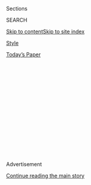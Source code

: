 <div id="app">

<div>

<div>

<div>

<div class="NYTAppHideMasthead css-1q2w90k e1suatyy0">

<div class="section css-ui9rw0 e1suatyy2">

<div class="css-eph4ug er09x8g0">

<div class="css-6n7j50">

</div>

<span class="css-1dv1kvn">Sections</span>

<div class="css-10488qs">

<span class="css-1dv1kvn">SEARCH</span>

</div>

[Skip to content](#site-content)[Skip to site
index](#site-index)

</div>

<div id="masthead-section-label" class="css-1wr3we4 eaxe0e00">

[Style](https://www.nytimes.com/section/style)

</div>

<div class="css-10698na e1huz5gh0">

</div>

</div>

<div id="masthead-bar-one" class="section hasLinks css-15hmgas e1csuq9d3">

<div class="css-uqyvli e1csuq9d0">

</div>

<div class="css-1uqjmks e1csuq9d1">

</div>

<div class="css-9e9ivx">

[](https://myaccount.nytimes.com/auth/login?response_type=cookie&client_id=vi)

</div>

<div class="css-1bvtpon e1csuq9d2">

[Today’s
Paper](https://www.nytimes.com/section/todayspaper)

</div>

</div>

</div>

</div>

<div data-aria-hidden="false">

<div id="site-content" data-role="main">

<div>

<div class="css-1aor85t" style="opacity:0.000000001;z-index:-1;visibility:hidden">

<div class="css-1hqnpie">

<div class="css-epjblv">

<span class="css-17xtcya">[Style](/section/style)</span><span class="css-x15j1o">|</span><span class="css-fwqvlz">What
Do Gen Z Shoppers Want? A Cute, Cheap Outfit That Looks Great on
Instagram</span>

</div>

<div class="css-k008qs">

<div class="css-1iwv8en">

<span class="css-18z7m18"></span>

<div>

</div>

</div>

<span class="css-1n6z4y">https://nyti.ms/38LhsB0</span>

<div class="css-1705lsu">

<div class="css-4xjgmj">

<div class="css-4skfbu" data-role="toolbar" data-aria-label="Social Media Share buttons, Save button, and Comments Panel with current comment count" data-testid="share-tools">

  - 
  - 
  - 
  - 
    
    <div class="css-6n7j50">
    
    </div>

  - 
  - 

</div>

</div>

</div>

</div>

</div>

</div>

<div id="NYT_TOP_BANNER_REGION" class="css-13pd83m">

</div>

<div id="top-wrapper" class="css-1sy8kpn">

<div id="top-slug" class="css-l9onyx">

Advertisement

</div>

[Continue reading the main
story](#after-top)

<div class="ad top-wrapper" style="text-align:center;height:100%;display:block;min-height:250px">

<div id="top" class="place-ad" data-position="top" data-size-key="top">

</div>

</div>

<div id="after-top">

</div>

</div>

<div>

<div id="sponsor-wrapper" class="css-1hyfx7x">

<div id="sponsor-slug" class="css-19vbshk">

Supported by

</div>

[Continue reading the main
story](#after-sponsor)

<div id="sponsor" class="ad sponsor-wrapper" style="text-align:center;height:100%;display:block">

</div>

<div id="after-sponsor">

</div>

</div>

<div class="css-186x18t">

</div>

<div class="css-1vkm6nb ehdk2mb0">

# What Do Gen Z Shoppers Want? A Cute, Cheap Outfit That Looks Great on Instagram

</div>

Three young women shoppers in three countries talk about what they buy,
where they buy it and why.

<div class="css-79elbk" data-testid="photoviewer-wrapper">

<div class="css-z3e15g" data-testid="photoviewer-wrapper-hidden">

</div>

<div class="css-1a48zt4 ehw59r15" data-testid="photoviewer-children">

![<span class="css-16f3y1r e13ogyst0" data-aria-hidden="true">University
student Nicole Lambert, 20, and her best friend Helena Marshall take
selfies prior to going out for the evening in Sydney,
Australia.</span><span class="css-cnj6d5 e1z0qqy90" itemprop="copyrightHolder"><span class="css-1ly73wi e1tej78p0">Credit...</span><span><span>Lisa
Maree Williams for The New York
Times</span></span></span>](https://static01.nyt.com/images/2019/12/17/fashion/17SaturdayNightGirls-top/merlin_162314289_be6d76eb-87d8-40b2-bebb-aff92b5d168d-articleLarge.jpg?quality=75&auto=webp&disable=upscale)

</div>

</div>

<div class="css-18e8msd">

<div class="css-vp77d3 epjyd6m0">

<div class="css-1baulvz">

By [<span class="css-1baulvz" itemprop="name">Elizabeth
Paton</span>](https://www.nytimes.com/by/elizabeth-paton),
[<span class="css-1baulvz" itemprop="name">Taylor
Lorenz</span>](https://www.nytimes.com/by/taylor-lorenz) and
[<span class="css-1baulvz last-byline" itemprop="name">Isabella
Kwai</span>](https://www.nytimes.com/by/isabella-kwai)

</div>

</div>

  - 
    
    <div class="css-ld3wwf e16638kd2">
    
    Published Dec. 17, 2019Updated Dec. 26,
    2019
    
    </div>

  - 
    
    <div class="css-4xjgmj">
    
    <div class="css-pvvomx" data-role="toolbar" data-aria-label="Social Media Share buttons, Save button, and Comments Panel with current comment count" data-testid="share-tools">
    
      - 
      - 
      - 
      - 
        
        <div class="css-6n7j50">
        
        </div>
    
      - 
      - 
    
    </div>
    
    </div>

</div>

</div>

<div class="section meteredContent css-1r7ky0e" name="articleBody" itemprop="articleBody">

<div class="css-1fanzo5 StoryBodyCompanionColumn">

<div class="css-53u6y8">

For every [Greta
Thunberg](https://www.nytimes.com/2019/09/18/climate/greta-thunberg.html)
and school-skipping climate change protester, there is another member of
[Generation
Z](https://www.nytimes.com/2019/03/28/us/gen-z-in-their-words.html)
buying inexpensive clothes on a smartphone.

Their purchasing choices — fueled by [influencer
culture](https://www.nytimes.com/2019/07/16/technology/vidcon-social-media-influencers.html)
and catered to by a new wave of ultra-fast-fashion retailers such as
[Fashion
Nova](https://www.nytimes.com/2019/12/16/business/fashion-nova-underpaid-workers.html),
Pretty Little Thing and Missguided (responsible for a [£1 bikini that
sold out in
Britain](https://www.theguardian.com/fashion/2019/jun/22/one-pound-bikini-missguided-fast-fashion-leaves-high-street-behind))
— are as much about how an outfit will look on social media as in the
real world.

Three Gen Z shoppers in America, Australia and Britain invited us into
their homes to talk about what they buy, and why. All of them work after
school or save money to pay for their own purchases.

</div>

</div>

<div class="css-79elbk" data-testid="photoviewer-wrapper">

<div class="css-z3e15g" data-testid="photoviewer-wrapper-hidden">

</div>

<div class="css-1a48zt4 ehw59r15" data-testid="photoviewer-children">

![<span class="css-16f3y1r e13ogyst0" data-aria-hidden="true">Mia
Grantham, a high school student from Wilmslow, England, gets ready to go
out one Saturday night. “I wouldn’t really want someone seeing me in a
dress more than once,” she
says.</span><span class="css-cnj6d5 e1z0qqy90" itemprop="copyrightHolder"><span class="css-1ly73wi e1tej78p0">Credit...</span><span>Rosie
Matheson for The New York
Times</span></span>](https://static01.nyt.com/images/2019/12/17/fashion/17SaturdayNightGirls-mia-1/17SaturdayNightGirls-mia-1-articleLarge.jpg?quality=75&auto=webp&disable=upscale)

</div>

</div>

<div class="css-1fanzo5 StoryBodyCompanionColumn">

<div class="css-53u6y8">

## ‘I Browse Every Single Day’

<div class="css-1wlr991">

<div class="css-18e8msd">

<div class="css-2ja7y1 epjyd6m0">

<div class="css-hus3qt ey68jwv0" data-aria-hidden="true">

[![Elizabeth
Paton](https://static01.nyt.com/images/2019/12/05/reader-center/author-elizabeth-paton/author-elizabeth-paton-thumbLarge.png
"Elizabeth Paton")](https://www.nytimes.com/by/elizabeth-paton)

</div>

<div class="css-1baulvz">

Interview by
[<span class="css-1baulvz last-byline" itemprop="name">Elizabeth
Paton</span>](https://www.nytimes.com/by/elizabeth-paton)

</div>

</div>

</div>

</div>

Mia Grantham is a 16-year-old British high school student studying for
her A-levels. She lives with her father and her younger sister, Annie,
in Wilmslow, England, a town outside Manchester. Her bedroom is small
but immaculately kept, with a bulb-lit dressing table and a pillow
shaped like a speech bubble reading “You’ve Got This” on her bed.

</div>

</div>

<div class="css-1fanzo5 StoryBodyCompanionColumn">

<div class="css-53u6y8">

Mia’s interest in clothes ramped up about 18 months ago, when she
started getting an allowance and attracting followers on her social
media accounts. She has more than 1,500 followers on Instagram, gets
around 500 views per story on Snapchat and spends three hours per day on
her iPhone XR (about five hours on weekends and during vacation).

Her favorite going-out look is a red dress. She owns 14 of them.

**How often do you shop?**

I browse every single day — at least once — on the Pretty Little Thing
phone app. It’s my favorite, and I don’t look anywhere else, except if I
see something on an Instagram influencer I like. My current favorite is
Molly-Mae Hague, a star from the 2019 series of “[Love
Island.”](https://www.nytimes.com/2018/07/26/opinion/sunday/love-island-sex-britain.html)
She recently created an exclusive clothing range for PLT, which makes me
like the brand even more. Normally I look at shopping apps at the end of
the day before bed for about 10 to 15 minutes. But if there is an event
coming up that I want a new outfit for, then I could browse for more
than an hour. I don’t really go to bricks-and-mortar stores. If I do, I
go to Primark. Sometimes
[H\&M](https://www.nytimes.com/2018/03/27/business/hm-clothes-stock-sales.html).
Maybe once a month, probably less.

**What kind of an event needs a new look?**

It could literally just be a meal. Or a house party, or a friend’s
birthday. It could also be school, where we have a dress code but not a
uniform.

**Why is Pretty Little Thing your favorite fashion brand?**

I pay £8.99 as part of a yearly subscription, which gives me unlimited
next-day delivery on anything I buy. I know all the delivery people
really well now — they always know when I have plans on a Friday or
Saturday night. I don’t buy from places like Boohoo.com or Missguided as
I’d have to pay for delivery, which would be a waste of money. I buy
something at least once a week, and my basket value can be anywhere from
£5.99 up. Once it was £230. Last week I bought 11 items and sent back
three. Seventy percent of the time I send some ordered items back.

</div>

</div>

<div class="css-1fanzo5 StoryBodyCompanionColumn">

<div class="css-53u6y8">

**How many pieces of clothing do you think you’ve bought in 2019?**

Eighty? One hundred? Those are pieces I’ve
kept.

</div>

</div>

<div class="css-79elbk" data-testid="photoviewer-wrapper">

<div class="css-z3e15g" data-testid="photoviewer-wrapper-hidden">

</div>

<div class="css-1a48zt4 ehw59r15" data-testid="photoviewer-children">

<div class="css-1xdhyk6 erfvjey0">

<span class="css-1ly73wi e1tej78p0">Image</span>

<div class="css-zjzyr8">

<div data-testid="lazyimage-container" style="height:311.26666666666665px">

</div>

</div>

</div>

<span class="css-16f3y1r e13ogyst0" data-aria-hidden="true">Pretty
Little Thing is Mia’s favorite shopping app; she says she looks at it
every single
day.</span><span class="css-cnj6d5 e1z0qqy90" itemprop="copyrightHolder"><span class="css-1ly73wi e1tej78p0">Credit...</span><span>Rosie
Matheson for The New York Times</span></span>

</div>

</div>

<div class="css-1fanzo5 StoryBodyCompanionColumn">

<div class="css-53u6y8">

**What is your favorite piece that you’ve bought, and how many times
have you worn it?**

The ones I probably wear the most are gray leggings that cost £2.50. For
going out, I bought a silky red dress with a cutout for a house party.
It cost £12.50 from the PLT Shape collection, which is for people like
me who have an hourglass figure. I’ve worn it out three times, which is
a lot for me. Normally I just wear a dress once.

**Why only once?**

Because I’ll normally be in photos when I’m wearing it that are then
posted on social media. I wouldn’t really want someone seeing me in a
dress more than once. People might think I didn’t have style if I wore
the same thing over and over. Style is about changing for whatever the
situation you are in and for different events.

**When do clothes become old for you?**

Well, things like leggings that you just wear in private around the
house you can keep for years. Dresses, when you’ve worn them: twice.

**Is price important?**

Of course. If I’m only going to wear something once or twice, I’m going
to want to buy the cheapest possible.

</div>

</div>

<div class="css-1fanzo5 StoryBodyCompanionColumn">

<div class="css-53u6y8">

**What else do you look for?**

Social media is a big consideration. I’m on Snapchat and Instagram, and
occasionally Facebook. I take selfies for social media every single time
I go out, first in my bedroom and post them online, and then always with
friends or my boyfriend, Will, when I’m at the party. More people will
see an outfit online than they probably will in real life. I’m on
Snapchat the most because of its messenger function, then Instagram,
where I have both a public and a private account and spend an hour per
day.

For IRL, if I see an item I like, normally I’ll [search for it on
Depop](https://www.nytimes.com/2019/07/09/style/internet-girl-depop.html)
before I buy it so I can see what a real person rather than a model
looks like in it. People buy and sell fashion so quickly, I can usually
find even the newest things on there. Most of my friends do that too.

</div>

</div>

<div class="css-79elbk" data-testid="photoviewer-wrapper">

<div class="css-z3e15g" data-testid="photoviewer-wrapper-hidden">

</div>

<div class="css-1a48zt4 ehw59r15" data-testid="photoviewer-children">

<div class="css-1xdhyk6 erfvjey0">

<span class="css-1ly73wi e1tej78p0">Image</span>

<div class="css-zjzyr8">

<div data-testid="lazyimage-container" style="height:580px">

</div>

</div>

</div>

<span class="css-16f3y1r e13ogyst0" data-aria-hidden="true">Mia snaps a
selfie while dressing: “I take selfies for social media every single
time I go out,” she says, “first in my bedroom and post them online, and
then always with friends or my
boyfriend.”</span><span class="css-cnj6d5 e1z0qqy90" itemprop="copyrightHolder"><span class="css-1ly73wi e1tej78p0">Credit...</span><span>Rosie
Matheson for The New York Times</span></span>

</div>

</div>

<div class="css-1fanzo5 StoryBodyCompanionColumn">

<div class="css-53u6y8">

**What constitutes a more special purchase for you?**

An Oh Polly\! dress. I buy them for about £20 from Depop, though new
they cost about £40 to £60. Those dresses I keep — I have three of them.
Teenagers don’t mind buying secondhand clothes like some older people
do: You can get good looks at a cheaper price, or directly swap one
dress for another online. I tend to sell lots of the clothes I don’t
want in big batches on Depop. It gives me the money to buy new things. I
also sometimes take big bags to consignment stores in town, where they
give you a bit of money for your clothes depending on how much you bring
in.

**Do you ever think about where those clothes go once you’ve given or
thrown them away?**

No.

**Do you ever look at where your clothes are made?**

Yes. I’ve noticed quite a few are made in England, which shocked me. I
thought they’d all be made in countries like China, India and
Bangladesh. Also, we have been learning a bit in Sociology about how our
clothes are made and the working conditions for people who make them. In
some countries I know they don’t get very good wages. It’s part of
globalization. I wouldn’t talk about it with my friends casually, but we
do talk about it in the classroom.

</div>

</div>

<div class="css-1fanzo5 StoryBodyCompanionColumn">

<div class="css-53u6y8">

**What do you think of sustainable fashion?**

It came on my radar three months ago, I’d say. I am hearing more and
more about it because a lot of brands are now bringing out sustainable
fashion capsule collections, where clothes are made out of recycled
materials, for example. A lot look the same as the normal collection but
cost a few pounds more. But if I’m honest, I do think: Why would I pay
more, when I can get the same for less?

</div>

</div>

<div class="css-79elbk" data-testid="photoviewer-wrapper">

<div class="css-z3e15g" data-testid="photoviewer-wrapper-hidden">

</div>

<div class="css-1a48zt4 ehw59r15" data-testid="photoviewer-children">

<div class="css-1xdhyk6 erfvjey0">

<span class="css-1ly73wi e1tej78p0">Image</span>

<div class="css-zjzyr8">

<div data-testid="lazyimage-container" style="height:580px">

</div>

</div>

</div>

<span class="css-16f3y1r e13ogyst0" data-aria-hidden="true">Andrea
Vargas, an 18-year-old from Farmingdale, New York, gets ready to go out
in her room at home. “If I have a shirt in one of my previous pictures I
try not to take a picture again in it,” she says. “I don’t like to
repeat.”</span><span class="css-cnj6d5 e1z0qqy90" itemprop="copyrightHolder"><span class="css-1ly73wi e1tej78p0">Credit...</span><span>Krista
Schlueter for The New York Times</span></span>

</div>

</div>

<div class="css-1fanzo5 StoryBodyCompanionColumn">

<div class="css-53u6y8">

## ‘I Don’t Like to Repeat’

<div class="css-1wlr991">

<div class="css-18e8msd">

<div class="css-2ja7y1 epjyd6m0">

<div class="css-1baulvz">

By [<span class="css-1baulvz last-byline" itemprop="name">Taylor
Lorenz</span>](https://www.nytimes.com/by/taylor-lorenz)

</div>

</div>

</div>

</div>

Andrea Vargas, an 18-year-old freshman at Hofstra University, loves
hunting for sales. She looks for them on websites like [Pretty Little
Thing](https://www.prettylittlething.us/) and
[Boohoo](https://us.boohoo.com/), as well as physical stores like H\&M
and Forever 21, where she can flip through the racks and, occasionally,
find gems.

“I go shopping when the season sales are on,” she said one Saturday
night at her family’s home in Farmingdale, N.Y. She commutes to school
and spends most weekend nights out with friends: getting dinner, maybe
going to a party or a concert. Her plan for this particular evening was
to go to P.F. Chang’s with three girlfriends.

Her room is small, with wood floors and inspirational quotes in photo
frames on her pale yellow walls. A Billie Eilish poster hangs opposite
her bed. A guitar she made out of an old skateboard sits in a corner.

Scanning the clothes in her room, she began talking about how she got
them. “The back-to-school sales, the fall sales, the summer sales,” she
said. “I love sales.”

</div>

</div>

<div class="css-1fanzo5 StoryBodyCompanionColumn">

<div class="css-53u6y8">

Her absolute favorite piece of clothing is a red plush jacket from
Forever 21. She wears it relentlessly when the weather is right. “It’s
just so cute,” Ms. Vargas said. “I feel like it dresses up an outfit.”

Ms. Vargas pays for her clothes herself, using money she earns by
working at Target. The red jacket cost her around $40, and she said it
was worth every penny. But, she said, “I feel like there’s no point in
spending $40 on a T-shirt. I personally feel like if the quality of the
shirt doesn’t match the price, it doesn’t make sense for me to buy it.
If a jean jacket costs $60 and I can find it for $20, I’m going to buy
it for $20. Especially since I’m in college, I need to buy all these
books.”

</div>

</div>

<div class="css-79elbk" data-testid="photoviewer-wrapper">

<div class="css-z3e15g" data-testid="photoviewer-wrapper-hidden">

</div>

<div class="css-1a48zt4 ehw59r15" data-testid="photoviewer-children">

<div class="css-1xdhyk6 erfvjey0">

<span class="css-1ly73wi e1tej78p0">Image</span>

<div class="css-zjzyr8">

<div data-testid="lazyimage-container" style="height:579.3555555555556px">

</div>

</div>

</div>

<span class="css-16f3y1r e13ogyst0" data-aria-hidden="true">The red
plush jacket is Andrea’s favorite piece of clothing, and is from Forever
21. “It’s just so cute,” Andrea says. “I feel like it dresses up an
outfit.”</span><span class="css-cnj6d5 e1z0qqy90" itemprop="copyrightHolder"><span class="css-1ly73wi e1tej78p0">Credit...</span><span>Krista
Schlueter for The New York Times</span></span>

</div>

</div>

<div class="css-1fanzo5 StoryBodyCompanionColumn">

<div class="css-53u6y8">

Ms. Vargas guessed she had purchased between 100 and 200 items this
year, including shoes and jewelry, and that her wardrobe comprises 500
or 600 total pieces. “I would say the majority of it is shirts,” she
said. “They have to be graphic tees. I like a little quote on my shirt
here and there. I have yet to buy new jeans. I like a lot of ripped
jeans. I rarely buy shoes.”

She doesn’t generally check where her clothing is made, and she doesn’t
feel guilty about how much of it she has. After she’s done wearing
something, it can have a second life. “My mom is from El Salvador and my
dad is from Nicaragua,” she said. “They’re not wealthy countries, so I
like to give back to people who don’t have a lot. It’s hot there, so I
can’t send long sleeves, but I try to send shorts that don’t fit me,
things that are still presentable and wearable.”

She thinks the right amount of money to spend on clothes is $10 to $15
on tops, and $20-$40 on bottoms. For dresses, which are usually for a
special occasion, she’ll go over $40. She estimates she wears each piece
15 times before ultimately donating it or selling it on Depop — but she
also doesn’t want to be seen wearing the same thing every day on
Instagram.

</div>

</div>

<div class="css-1fanzo5 StoryBodyCompanionColumn">

<div class="css-53u6y8">

“If I have a shirt in one of my previous pictures I try not to take a
picture again in it,” she said. “I don’t like to repeat.”

Ms. Vargas had invited her friends over to get ready. Alana Wilson, 18,
said that Instagram plays a big role in her shopping life, too. The
moon-and-stars earrings that sparkled beneath her hair were purchased
off an Instagram ad. Almost all of her clothes are from Fashion Nova.

“If it’s cute, it’s from Fashion Nova,” Ms. Wilson said. “Any time I
have money I’ll do a whole spree on Fashion Nova. I like it because a
lot of IG models have
it.”

</div>

</div>

<div class="css-79elbk" data-testid="photoviewer-wrapper">

<div class="css-z3e15g" data-testid="photoviewer-wrapper-hidden">

</div>

<div class="css-1a48zt4 ehw59r15" data-testid="photoviewer-children">

<div class="css-1xdhyk6 erfvjey0">

<span class="css-1ly73wi e1tej78p0">Image</span>

<div class="css-zjzyr8">

<div data-testid="lazyimage-container" style="height:257.77777777777777px">

</div>

</div>

</div>

<span class="css-16f3y1r e13ogyst0" data-aria-hidden="true">Sofia
Barbetta, left, and Alyah Mais,  Andrea’s friends, also say they dress
for Instagram and do most of their shopping
on-line.</span><span class="css-cnj6d5 e1z0qqy90" itemprop="copyrightHolder"><span class="css-1ly73wi e1tej78p0">Credit...</span><span>Krista
Schlueter for The New York Times</span></span>

</div>

</div>

<div class="css-1fanzo5 StoryBodyCompanionColumn">

<div class="css-53u6y8">

Another friend, Sofia Barbetta, also 18, agreed. “I feel like I find
most clothes I want to buy in Instagram ads,” she said. “I don’t even
follow that many fashion pages, but I see an ad and I’m like, ‘That’s
really cute.’”

She unlocked her phone to show some outfits she’d posted on
[VSCO](https://www.nytimes.com/2019/08/30/style/vsco-girls.html), a
photo-sharing app. “I went through a camo pants phase,” she said of one
look. “This outfit, I got inspiration from Twitter.” Ms. Barbetta said
she’d gotten very into Twitter lately. She started a Post Malone stan
account several years ago, but lately it had become a place to post
personal things.

</div>

</div>

<div class="css-1fanzo5 StoryBodyCompanionColumn">

<div class="css-53u6y8">

An hour after Ms. Vargas began getting ready with her friends, she
zipped herself into her outfit for the night: a pair of black platform
military-style boots from Target, black and white houndstooth pants, and
a black off-the-shoulder top from H\&M.

“I got this outfit yesterday,” she said. “I was like, ‘This is the
outfit I’m going to wear.’”

But first, her hair. Ms. Vargas propped her iPhone up in front of her
and sat cross-legged in front of her mirror. She pulled Miss Jessie’s
Jelly Soft Curls styler through her waves. “I wanted to get one of those
vlogging cameras,” she said, “one of the Nikon ones.” For now, she uses
her iPhone.

Hours later she used it to Instagram a photo of her and her friends
posing outside a restaurant in 50 degree weather. They had decided not
to go to P.F. Chang’s after all, and were at Taste of Asia instead. None
of them were wearing coats.

“Trust me we were freezing,” she declared in the caption. But they were
all smiling.

</div>

</div>

<div class="css-79elbk" data-testid="photoviewer-wrapper">

<div class="css-z3e15g" data-testid="photoviewer-wrapper-hidden">

</div>

<div class="css-1a48zt4 ehw59r15" data-testid="photoviewer-children">

<div class="css-1xdhyk6 erfvjey0">

<span class="css-1ly73wi e1tej78p0">Image</span>

<div class="css-zjzyr8">

<div data-testid="lazyimage-container" style="height:580px">

</div>

</div>

</div>

<span class="css-16f3y1r e13ogyst0" data-aria-hidden="true">University
student Nicole Lambert, 20, wears her favorite black jeans and leather
jacket by Bardot as she prepares for an evening with friends in Sydney,
Australia. “When I’m dressing to go out, I’m dressing to be seen, which
is weird to say because we’re not influencers,” she
says.</span><span class="css-cnj6d5 e1z0qqy90" itemprop="copyrightHolder"><span class="css-1ly73wi e1tej78p0">Credit...</span><span>Lisa
Maree Williams for The New York Times</span></span>

</div>

</div>

<div class="css-1fanzo5 StoryBodyCompanionColumn">

<div class="css-53u6y8">

## ‘I’m Dressing to Be Seen’

<div class="css-1wlr991">

<div class="css-18e8msd">

<div class="css-2ja7y1 epjyd6m0">

<div class="css-hus3qt ey68jwv0" data-aria-hidden="true">

[![Isabella
Kwai](https://static01.nyt.com/images/2019/09/17/reader-center/author-isabella-kwai/author-isabella-kwai-thumbLarge.png
"Isabella Kwai")](https://www.nytimes.com/by/isabella-kwai)

</div>

<div class="css-1baulvz">

As told to
[<span class="css-1baulvz last-byline" itemprop="name">Isabella
Kwai</span>](https://www.nytimes.com/by/isabella-kwai)

</div>

</div>

</div>

</div>

Nicole Lambert, 20, lives in Sydney, Australia, with her parents and is
studying for an undergraduate degree in public relations and advertising
at the University of New South Wales. She tutors students on weekdays
and works a retail job on weekends.

When she has time off, she and her friends like to dress up and hit the
festival circuit. On a recent evening, after spending the previous day
dancing to EDM, she and her friend Helena Marshall got ready in her
bedroom for a more relaxing dinner.

</div>

</div>

<div class="css-1fanzo5 StoryBodyCompanionColumn">

<div class="css-53u6y8">

**We’re not influencers — but …**

When I’m dressing to go out, I’m dressing to be seen, which is weird to
say because we’re not influencers. It sounds shallow, but I think in the
back of your head you’re like: I probably should avoid wearing the same
outfit twice.

At the end of the day, I prioritize the look versus the practicality.
And that’s so unbelievable.

**Working to be cute**

My friend yesterday at this festival had a really cute Tiger Mist top
with hearts all over it, but it had off-the-shoulder sleeves. I felt so
bad for her the whole day, because she couldn’t put her arms up. But she
got cute photos, so it was fine.

I know when you put something up on Instagram and it does well, you’re
like, “Well, that was a good choice on my behalf.” I love it when people
message, “Where did you get that from?” You know you’ve found something
people can’t easily find.

**Staying relatable**

I think about what I’m going to post for a decent amount of time. It’s a
very curated version of your life. You want to look good in your photo,
but have a funny caption so people know you’re down to earth and
relatable.

That’s why we have private Instagrams, because it gets tiring. That’s
where we feel fully free to post whatever. The tragedies of your life.
The real
me.

</div>

</div>

<div class="css-79elbk" data-testid="photoviewer-wrapper">

<div class="css-z3e15g" data-testid="photoviewer-wrapper-hidden">

</div>

<div class="css-1a48zt4 ehw59r15" data-testid="photoviewer-children">

<div class="css-1xdhyk6 erfvjey0">

<span class="css-1ly73wi e1tej78p0">Image</span>

<div class="css-zjzyr8">

<div data-testid="lazyimage-container" style="height:257.77777777777777px">

</div>

</div>

</div>

<span class="css-16f3y1r e13ogyst0" data-aria-hidden="true">“You want to
look good in your photo, but have a funny caption so people know you’re
down to earth and relatable,” Nicole
says.</span><span class="css-cnj6d5 e1z0qqy90" itemprop="copyrightHolder"><span class="css-1ly73wi e1tej78p0">Credit...</span><span>Lisa
Maree Williams for The New York Times</span></span>

</div>

</div>

<div class="css-1fanzo5 StoryBodyCompanionColumn">

<div class="css-53u6y8">

**Keeping it private**

On my main Instagram, people wouldn’t know I’m funny. Because I just
overthink what I post: Will people get it? Are people actually going to
laugh at that?

Sometimes I’ll get a weird feeling where I need to get off social media.
I know some people delete their Instagram, like just the app. But that’s
admitting to yourself that you have a problem.

**Leaving shops empty-handed**

I look for clothes at least once a week usually — either for an
occasion, or just as something to do either online or in store. I shop
60 percent online, 40 percent in person. But 75 percent of the time,
I’ll go to the shops, have a look around, and not find one thing
because I think everything is the same.

I’m not afraid to put on something weird. I’m really big into animal
print at the moment. Almost to the point where I’ll wear too much of it.
I love my snake pants — and flares. Flares should never go out.

**Princess Polly and Tiger Mist**

For basics, 100 percent of my wardrobe is from Kookai. They’re always
rotating really nice, classic things. I get a lot of stuff off Revolve,
because there are so many different brands. You’ve got things there that
you’re not going to see five people wearing once you’re out. From other
online brands like Princess Polly, Tiger Mist. Sometimes it’s
overwhelming how much stuff there is online. I could go on for hours.

</div>

</div>

<div class="css-1fanzo5 StoryBodyCompanionColumn">

<div class="css-53u6y8">

Often, on Instagram, I’ll scroll through the Explore page, and people
just tagging outfits. It’s so helpful because you just click onto the
account, find the item. That’s how I find the little niche things.

**Where were these dresses made?**

If I feel so amazing in something, I’m probably not going to look too
hard into the price. But I don’t like investing a lot of money for
something you might not wear too much. I like Pretty Little Thing for
crazy things for cheap, because they just do interesting little tops or
little dresses, clubbing clothes. Do I look at the labels of clothes?
Not really. In the back of my head, I **** assume that I know where the
clothes are made: in China.

In terms of how much I would spend: average price of a dress, probably
about $180 Australian dollars. Jeans, about $150. A good going out top,
$50. I do like a nice pair of heels, so I’ve spent like $200 for a pair.
But then again I’ve got ones for $50. In my wardrobe now, I’d say I have
roughly 200
pieces.

</div>

</div>

<div class="css-79elbk" data-testid="photoviewer-wrapper">

<div class="css-z3e15g" data-testid="photoviewer-wrapper-hidden">

</div>

<div class="css-1a48zt4 ehw59r15" data-testid="photoviewer-children">

<div class="css-1xdhyk6 erfvjey0">

<span class="css-1ly73wi e1tej78p0">Image</span>

<div class="css-zjzyr8">

<div data-testid="lazyimage-container" style="height:257.77777777777777px">

</div>

</div>

</div>

<span class="css-16f3y1r e13ogyst0" data-aria-hidden="true">Some of
Nicole’s clothing and accessories; “I’m not afraid to put on something
weird,” she says. “I’m really big into animal print at the
moment.”</span><span class="css-cnj6d5 e1z0qqy90" itemprop="copyrightHolder"><span class="css-1ly73wi e1tej78p0">Credit...</span><span>Lisa
Maree Williams for The New York Times</span></span>

</div>

</div>

<div class="css-1fanzo5 StoryBodyCompanionColumn">

<div class="css-53u6y8">

**Cycling the wardrobe overseas**

I do a big spring clean every year and send boxes of clothes over to my
family in the Philippines. ** One of my cousins has a market stall. So I
assumed that maybe my stuff would end up there if they didn’t want to
keep it for themselves.

I would say 30 percent of my wardrobe would get pulled out. Maybe 80
bits of clothes. It makes a good dent.

</div>

</div>

<div class="css-1fanzo5 StoryBodyCompanionColumn">

<div class="css-53u6y8">

When I pull it all out and you see a big pile of clothes on your floor,
you feel a bit sick. I’m glad that I can send it somewhere and it’s
helping at least my family.

**Supporting sustainability — or not**

I want to support sustainable brands. But if it doesn’t work for me and
what I’m doing in my lifestyle, I’m going to go with something else
instead.

Timing is important. For what I wore to the Listen Out festival
yesterday, **** I ordered on Tuesday morning, it came on Wednesday
morning: literally in 24 hours. That means so much to me. I’m the least
decisive person and the least patient person. When miniature bags were
in, I was obsessed with this one from London. You could get your
initials on it. But it said it could take 30 days and I was like, never
mind. I got a cute one from Mango.

You’re pushing it after seven business days. If it’s a big order I don’t
mind waiting for a week. But if it’s one thing, it’s like: Why?

-----

*Interviews have been edited for style and clarity.*

</div>

</div>

<div>

</div>

</div>

<div>

</div>

<div>

</div>

<div>

</div>

<div>

<div id="bottom-wrapper" class="css-1ede5it">

<div id="bottom-slug" class="css-l9onyx">

Advertisement

</div>

[Continue reading the main
story](#after-bottom)

<div id="bottom" class="ad bottom-wrapper" style="text-align:center;height:100%;display:block;min-height:90px">

</div>

<div id="after-bottom">

</div>

</div>

</div>

</div>

</div>

## Site Index

<div>

</div>

## Site Information Navigation

  - [© <span>2020</span> <span>The New York Times
    Company</span>](https://help.nytimes.com/hc/en-us/articles/115014792127-Copyright-notice)

<!-- end list -->

  - [NYTCo](https://www.nytco.com/)
  - [Contact
    Us](https://help.nytimes.com/hc/en-us/articles/115015385887-Contact-Us)
  - [Work with us](https://www.nytco.com/careers/)
  - [Advertise](https://nytmediakit.com/)
  - [T Brand Studio](http://www.tbrandstudio.com/)
  - [Your Ad
    Choices](https://www.nytimes.com/privacy/cookie-policy#how-do-i-manage-trackers)
  - [Privacy](https://www.nytimes.com/privacy)
  - [Terms of
    Service](https://help.nytimes.com/hc/en-us/articles/115014893428-Terms-of-service)
  - [Terms of
    Sale](https://help.nytimes.com/hc/en-us/articles/115014893968-Terms-of-sale)
  - [Site
    Map](https://spiderbites.nytimes.com)
  - [Help](https://help.nytimes.com/hc/en-us)
  - [Subscriptions](https://www.nytimes.com/subscription?campaignId=37WXW)

</div>

</div>

</div>

</div>
